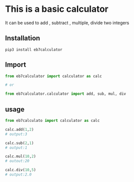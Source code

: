 # This is a basic calculator
It can be used to add , subtract , multiple, divide two integers

## Installation
```
pip3 install eb7calculator
```

## Import

```python
from eb7calculator import calculator as calc

# or

from eb7calculator.calculator import add, sub, mul, div

```

## usage
```python
from eb7calculato import calculator as calc

calc.add(1,2)
# output:3

calc.sub(2,1)
# output:1

calc.mul(10,2)
# outout:20

calc.div(10,5)
# output:2.0
```
